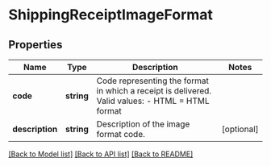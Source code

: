 # ShippingReceiptImageFormat

## Properties
Name | Type | Description | Notes
------------ | ------------- | ------------- | -------------
**code** | **string** | Code representing the format in which a receipt is delivered. Valid values: - HTML &#x3D; HTML format | 
**description** | **string** | Description of the image format code. | [optional] 

[[Back to Model list]](../../README.md#documentation-for-models) [[Back to API list]](../../README.md#documentation-for-api-endpoints) [[Back to README]](../../README.md)

